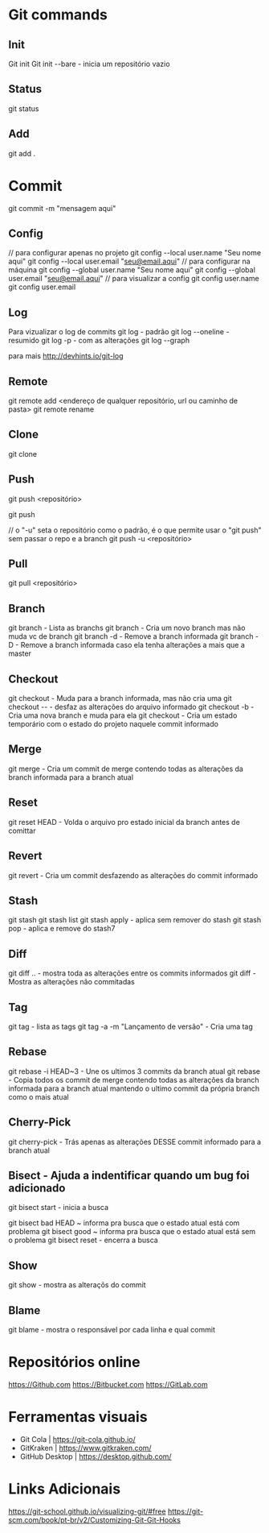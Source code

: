 # Git commands 

## Init
Git init
Git init --bare - inicia um repositório vazio

## Status
git status

## Add
git add .

# Commit
git commit -m "mensagem aqui" 

## Config
// para configurar apenas  no projeto 
git config --local user.name "Seu nome aqui"
git config --local user.email "seu@email.aqui"
// para configurar na máquina 
git config --global user.name "Seu nome aqui"
git config --global user.email "seu@email.aqui"
// para visualizar a config
git config user.name 
git config user.email 

## Log
Para vizualizar o log de commits
git log - padrão
git log --oneline  - resumido 
git log -p - com as alterações
git log --graph

para mais http://devhints.io/git-log

## Remote
git remote add <nome do repo> <endereço de qualquer repositório, url ou caminho de pasta>
git remote rename <nome atual> <nome novo>

## Clone
git clone <url do repo remoto igual o de cima> <nome da pasta a ser criada localmente> 

## Push
git push <repositório> <branch>

git push <repositorio> <nome da tag>

// o "-u" seta o repositório como o padrão, é o que permite usar o "git push" sem passar o repo e a branch
git push -u <repositório> <branch>

## Pull
git pull <repositório> <branch>

## Branch
git branch - Lista as branchs
git branch <nome> - Cria um novo branch mas não muda vc de branch
git branch -d <nome> - Remove a branch informada
git branch -D <nome> - Remove a branch informada caso ela tenha alterações a mais que a master

## Checkout
git checkout <nome da branch> - Muda para a branch informada, mas não cria uma
git checkout -- <nome do arquivo> - desfaz as alterações do arquivo informado
git checkout -b <nome da branch> - Cria uma nova branch e muda para ela
git checkout <hash do commit> - Cria um estado temporário com o estado do projeto naquele commit informado

## Merge
git merge <nome da branch> - Cria um commit de merge contendo todas as alterações da branch informada para a branch atual

## Reset
git reset HEAD <Nome do arquivo> - Volda o arquivo pro estado inicial da branch antes de comittar

## Revert
git revert <hash do commit> - Cria um commit desfazendo as alterações do commit informado

## Stash 

git stash 
git stash list
git stash apply <id> - aplica sem remover do stash 
git stash pop <id> - aplica e remove do stash7


## Diff
git diff <hash commit>..<hash commit> - mostra toda as alterações entre os commits informados
git diff - Mostra as alterações não commitadas 

## Tag
git tag - lista as tags
git tag -a <nome da tag> -m "Lançamento de versão" - Cria uma tag 


## Rebase 
git rebase -i HEAD~3 - Une os ultimos 3 commits da branch atual
git rebase <nome da branch> - Copia todos os commit de merge contendo todas as alterações da branch informada para a branch atual mantendo o ultimo commit da própria branch como o mais atual


## Cherry-Pick
git cherry-pick <hash do commit> - Trás apenas as alterações DESSE commit informado para a branch atual 

## Bisect - Ajuda a indentificar quando um bug foi adicionado
git bisect start - inicia a busca

git bisect bad HEAD ~ informa pra busca que o estado atual está com problema
git bisect good <hash> ~ informa pra busca que o estado atual está sem o problema
git bisect reset - encerra a busca


## Show
git show <hash do commit> - mostra as alteraçõs do commit

## Blame
git blame <nome do arquivo> - mostra o responsável por cada linha e qual commit


# Repositórios online 

https://Github.com
https://Bitbucket.com
https://GitLab.com

# Ferramentas visuais

- Git Cola | https://git-cola.github.io/
- GitKraken | https://www.gitkraken.com/
- GitHub Desktop | https://desktop.github.com/ 


# Links Adicionais
https://git-school.github.io/visualizing-git/#free
https://git-scm.com/book/pt-br/v2/Customizing-Git-Git-Hooks


